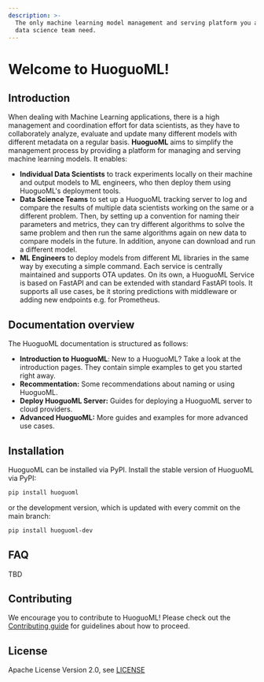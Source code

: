 ```yaml
---
description: >-
  The only machine learning model management and serving platform you and your
  data science team need.
---
```


# Welcome to HuoguoML!

## Introduction

When dealing with Machine Learning applications, there is a high management and coordination effort for data scientists, as they have to collaborately analyze, evaluate and update many different models with different metadata on a regular basis. **HuoguoML** aims to simplify the management process by providing a platform for managing and serving machine learning models. It enables:

* **Individual Data Scientists** to track experiments locally on their machine and output models to ML engineers, who then deploy them using HuoguoML's deployment tools.
* **Data Science Teams** to set up a HuoguoML tracking server to log and compare the results of multiple data scientists working on the same or a different problem. Then, by setting up a convention for naming their parameters and metrics, they can try different algorithms to solve the same problem and then run the same algorithms again on new data to compare models in the future. In addition, anyone can download and run a different model.
* **ML Engineers** to deploy models from different ML libraries in the same way by executing a simple command. Each service is centrally maintained and supports OTA updates. On its own, a HuoguoML Service is based on FastAPI and can be extended with standard FastAPI tools. It supports all use cases, be it storing predictions with middleware or adding new endpoints e.g. for Prometheus.

## Documentation overview

The HuoguoML documentation is structured as follows:

* **Introduction to HuoguoML**: New to a HuoguoML? Take a look at the introduction pages. They contain simple examples to get you started right away.
* **Recommentation:** Some recommendations about naming or using HuoguoML.
* **Deploy HuoguoML Server:** Guides for deploying a HuoguoML server to cloud providers.
* **Advanced HuoguoML:** More guides and examples for more advanced use cases.

## Installation

HuoguoML can be installed via PyPI. Install the stable version of HuoguoML via PyPI:

```bash
pip install huoguoml
```

or the development version, which is updated with every commit on the main branch:

```bash
pip install huoguoml-dev
```

## FAQ

TBD

## Contributing

We encourage you to contribute to HuoguoML! Please check out the [Contributing guide](https://github.com/HuoguoML/HuoguoML/blob/main/CONTRIBUTING.md) for guidelines about how to proceed.

## License

Apache License Version 2.0, see [LICENSE](https://github.com/HuoguoML/HuoguoML/blob/main/LICENSE)

